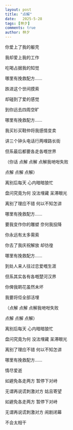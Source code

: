 ```yaml
---
layout: post
title: "点解"
date:   2025-5-28
tags: [林夕]
comments: true
author: 林夕
---
```


你爱上了我的躯壳

我却爱上我的工作

吃喝占据我的知觉

哪里有挽救配方……

跌进这个世间摸索

却碰到了爱的感觉

到你远去四周空旷

哪里有挽救配方……

我买衫买鞋仲将我感情变卖

讲三个钟头电话行两哩路长街

但系最后都要各走各嘅世界

（你话 点解 点解 点解我哋咁失败

点解 点解 点解）

离别后每天 心内暗暗狼忙

盘问究竟为何 没法埋藏 呆滞眼光

离别了理应不错 何以不知怎讲

哪里有挽救配方……

要我变作你的雕塑 奈何我投降

你永远有太多需索

你去了我庆祝解放 却彷徨

哪里有挽救配方……

到处人来人往过恋爱嘅生涯

但系其实各有各嘅楚河汉界

你俾我啲花虽然未坏

我要将佢全部活埋

（点解 点解 点解我哋咁失败

点解 点解 点解）

离别后每天 心内暗暗狼忙

盘问究竟为何 没法埋藏 呆滞眼光

离别了理应不错 何以不知怎讲

哪里有挽救配方……

情尽爱逝

如避免各走两方 暂停下对峙

无谓再说谎刺激对方 姑且寄望

如避免各走两方 暂停下对峙

无谓再说谎刺激对方 闹剧闭幕

不会太相干
